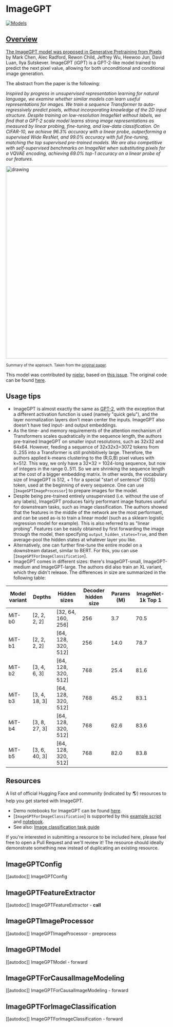 <!--Copyright 2021 The HuggingFace Team. All rights reserved.

Licensed under the Apache License, Version 2.0 (the "License"); you may not use this file except in compliance with the
License. You may obtain a copy of the License at

http://www.apache.org/licenses/LICENSE-2.0

Unless required by applicable law or agreed to in writing, software distributed under the License is distributed on an
"AS IS" BASIS, WITHOUT WARRANTIES OR CONDITIONS OF ANY KIND, either express or implied. See the License for the

⚠️ Note that this file is in Markdown but contain specific syntax for our doc-builder (similar to MDX) that may not be
rendered properly in your Markdown viewer.

specific language governing permissions and limitations under the License. -->

# ImageGPT

<div class="flex flex-wrap space-x-1">
<a href="https://huggingface.co/models?filter=imagegpt">
<img alt="Models" src="https://img.shields.io/badge/All_model_pages-imagegpt-blueviolet">
</div>

## Overview

The ImageGPT model was proposed in [Generative Pretraining from Pixels](https://openai.com/blog/image-gpt) by Mark
Chen, Alec Radford, Rewon Child, Jeffrey Wu, Heewoo Jun, David Luan, Ilya Sutskever. ImageGPT (iGPT) is a GPT-2-like
model trained to predict the next pixel value, allowing for both unconditional and conditional image generation.

The abstract from the paper is the following:

*Inspired by progress in unsupervised representation learning for natural language, we examine whether similar models
can learn useful representations for images. We train a sequence Transformer to auto-regressively predict pixels,
without incorporating knowledge of the 2D input structure. Despite training on low-resolution ImageNet without labels,
we find that a GPT-2 scale model learns strong image representations as measured by linear probing, fine-tuning, and
low-data classification. On CIFAR-10, we achieve 96.3% accuracy with a linear probe, outperforming a supervised Wide
ResNet, and 99.0% accuracy with full fine-tuning, matching the top supervised pre-trained models. We are also
competitive with self-supervised benchmarks on ImageNet when substituting pixels for a VQVAE encoding, achieving 69.0%
top-1 accuracy on a linear probe of our features.*

<img src="https://huggingface.co/datasets/huggingface/documentation-images/resolve/main/imagegpt_architecture.png"
alt="drawing" width="600"/>

<small> Summary of the approach. Taken from the [original paper](https://cdn.openai.com/papers/Generative_Pretraining_from_Pixels_V2.pdf). </small>

This model was contributed by [nielsr](https://huggingface.co/nielsr), based on [this issue](https://github.com/openai/image-gpt/issues/7). The original code can be found
[here](https://github.com/openai/image-gpt).

## Usage tips

- ImageGPT is almost exactly the same as [GPT-2](gpt2), with the exception that a different activation
  function is used (namely "quick gelu"), and the layer normalization layers don't mean center the inputs. ImageGPT
  also doesn't have tied input- and output embeddings.
- As the time- and memory requirements of the attention mechanism of Transformers scales quadratically in the sequence
  length, the authors pre-trained ImageGPT on smaller input resolutions, such as 32x32 and 64x64. However, feeding a
  sequence of 32x32x3=3072 tokens from 0..255 into a Transformer is still prohibitively large. Therefore, the authors
  applied k-means clustering to the (R,G,B) pixel values with k=512. This way, we only have a 32*32 = 1024-long
  sequence, but now of integers in the range 0..511. So we are shrinking the sequence length at the cost of a bigger
  embedding matrix. In other words, the vocabulary size of ImageGPT is 512, + 1 for a special "start of sentence" (SOS)
  token, used at the beginning of every sequence. One can use [`ImageGPTImageProcessor`] to prepare
  images for the model.
- Despite being pre-trained entirely unsupervised (i.e. without the use of any labels), ImageGPT produces fairly
  performant image features useful for downstream tasks, such as image classification. The authors showed that the
  features in the middle of the network are the most performant, and can be used as-is to train a linear model (such as
  a sklearn logistic regression model for example). This is also referred to as "linear probing". Features can be
  easily obtained by first forwarding the image through the model, then specifying `output_hidden_states=True`, and
  then average-pool the hidden states at whatever layer you like.
- Alternatively, one can further fine-tune the entire model on a downstream dataset, similar to BERT. For this, you can
  use [`ImageGPTForImageClassification`].
- ImageGPT comes in different sizes: there's ImageGPT-small, ImageGPT-medium and ImageGPT-large. The authors did also
  train an XL variant, which they didn't release. The differences in size are summarized in the following table:

| **Model variant** | **Depths** | **Hidden sizes** | **Decoder hidden size** | **Params (M)** | **ImageNet-1k Top 1** |
|---|---|---|---|---|---|
| MiT-b0 | [2, 2, 2, 2] | [32, 64, 160, 256] | 256 | 3.7 | 70.5 |
| MiT-b1 | [2, 2, 2, 2] | [64, 128, 320, 512] | 256 | 14.0 | 78.7 |
| MiT-b2 | [3, 4, 6, 3] | [64, 128, 320, 512] | 768 | 25.4 | 81.6 |
| MiT-b3 | [3, 4, 18, 3] | [64, 128, 320, 512] | 768 | 45.2 | 83.1 |
| MiT-b4 | [3, 8, 27, 3] | [64, 128, 320, 512] | 768 | 62.6 | 83.6 |
| MiT-b5 | [3, 6, 40, 3] | [64, 128, 320, 512] | 768 | 82.0 | 83.8 |

## Resources

A list of official Hugging Face and community (indicated by 🌎) resources to help you get started with ImageGPT.

<PipelineTag pipeline="image-classification"/>

- Demo notebooks for ImageGPT can be found [here](https://github.com/NielsRogge/Transformers-Tutorials/tree/master/ImageGPT).
- [`ImageGPTForImageClassification`] is supported by this [example script](https://github.com/huggingface/transformers/tree/main/examples/pytorch/image-classification) and [notebook](https://colab.research.google.com/github/huggingface/notebooks/blob/main/examples/image_classification.ipynb).
- See also: [Image classification task guide](../tasks/image_classification)

If you're interested in submitting a resource to be included here, please feel free to open a Pull Request and we'll review it! The resource should ideally demonstrate something new instead of duplicating an existing resource.

## ImageGPTConfig

[[autodoc]] ImageGPTConfig

## ImageGPTFeatureExtractor

[[autodoc]] ImageGPTFeatureExtractor
    - __call__

## ImageGPTImageProcessor

[[autodoc]] ImageGPTImageProcessor
    - preprocess

## ImageGPTModel

[[autodoc]] ImageGPTModel
    - forward

## ImageGPTForCausalImageModeling

[[autodoc]] ImageGPTForCausalImageModeling
    - forward

## ImageGPTForImageClassification

[[autodoc]] ImageGPTForImageClassification
    - forward
